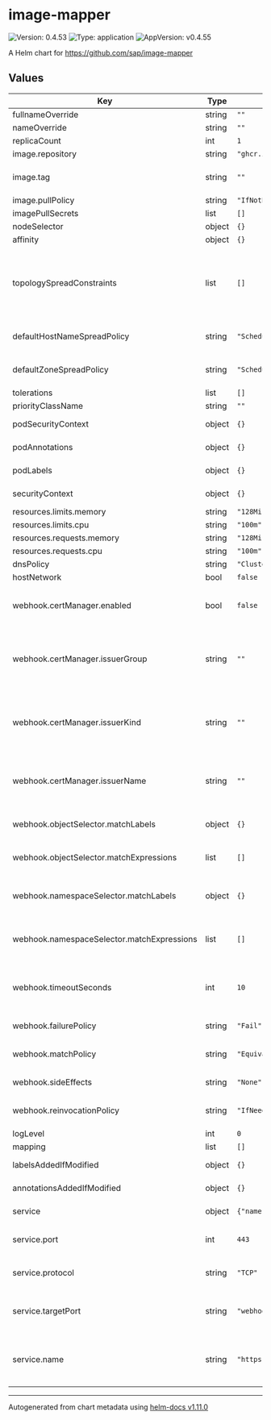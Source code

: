 # image-mapper

![Version: 0.4.53](https://img.shields.io/badge/Version-0.4.53-informational?style=flat-square) ![Type: application](https://img.shields.io/badge/Type-application-informational?style=flat-square) ![AppVersion: v0.4.55](https://img.shields.io/badge/AppVersion-v0.4.55-informational?style=flat-square)

A Helm chart for https://github.com/sap/image-mapper

## Values

| Key | Type | Default | Description |
|-----|------|---------|-------------|
| fullnameOverride | string | `""` | Override full name |
| nameOverride | string | `""` | Override name |
| replicaCount | int | `1` | Replica count |
| image.repository | string | `"ghcr.io/sap/image-mapper"` | Image repository |
| image.tag | string | `""` | Image tag (defauls to .Chart.AppVersion) |
| image.pullPolicy | string | `"IfNotPresent"` | Image pull policy |
| imagePullSecrets | list | `[]` | Image pull secrets |
| nodeSelector | object | `{}` | Node selector |
| affinity | object | `{}` | Affinity settings |
| topologySpreadConstraints | list | `[]` | Topology spread constraints (if unspecified, default constraints for hostname and zone will be generated) |
| defaultHostNameSpreadPolicy | string | `"ScheduleAnyway"` | Default topology spread policy for hostname |
| defaultZoneSpreadPolicy | string | `"ScheduleAnyway"` | Default topology spread policy for zone |
| tolerations | list | `[]` | Tolerations |
| priorityClassName | string | `""` | Priority class |
| podSecurityContext | object | `{}` | Pod security context |
| podAnnotations | object | `{}` | Additional pod annotations |
| podLabels | object | `{}` | Additional pod labels |
| securityContext | object | `{}` | Container security context |
| resources.limits.memory | string | `"128Mi"` | Memory limit |
| resources.limits.cpu | string | `"100m"` | CPU limit |
| resources.requests.memory | string | `"128Mi"` | Memory request |
| resources.requests.cpu | string | `"100m"` | CPU request |
| dnsPolicy | string | `"ClusterFirst"` |  |
| hostNetwork | bool | `false` |  |
| webhook.certManager.enabled | bool | `false` | Whether to use cert-manager to manage webhook tls |
| webhook.certManager.issuerGroup | string | `""` | Issuer group (only relevant if enabled is true; if unset, the default cert-manager group is used) |
| webhook.certManager.issuerKind | string | `""` | Issuer kind (only relevant if enabled is true; if unset, the default cert-manager type 'Issuer' is used) |
| webhook.certManager.issuerName | string | `""` | Issuer name (only relevant if enabled is true; if unset, a self-signed issuer is used) |
| webhook.objectSelector.matchLabels | object | `{}` | Object selector matchLabels, used by webhook |
| webhook.objectSelector.matchExpressions | list | `[]` | Object selector matchExpressions, used by webhook |
| webhook.namespaceSelector.matchLabels | object | `{}` | Namespace selector matchLabels, used by webhook |
| webhook.namespaceSelector.matchExpressions | list | `[]` | Namespace selector matchExpressions, used by webhook |
| webhook.timeoutSeconds | int | `10` | Timeout in seconds for the webhook call. Must be between 1 and 30 seconds. |
| webhook.failurePolicy | string | `"Fail"` | Valid values: "Ignore", "Fail" |
| webhook.matchPolicy | string | `"Equivalent"` | Valid values: "Exact", "Equivalent" |
| webhook.sideEffects | string | `"None"` | Valid values: "None", "Some" |
| webhook.reinvocationPolicy | string | `"IfNeeded"` | Valid values: "Never", "IfNeeded" |
| logLevel | int | `0` | Log level |
| mapping | list | `[]` | Mapping rules |
| labelsAddedIfModified | object | `{}` | Labels to set on mutated pods |
| annotationsAddedIfModified | object | `{}` | Annotations to set on mutated pods |
| service | object | `{"name":"https","port":443,"protocol":"TCP","targetPort":"webhooks"}` | Service configuration |
| service.port | int | `443` | The external port exposed by the service |
| service.protocol | string | `"TCP"` | Protocol to use (TCP/UDP). Default is TCP. |
| service.targetPort | string | `"webhooks"` | Target port on the pod (usually a named port or containerPort) |
| service.name | string | `"https"` | Name for the port (used for things like Prometheus scraping and readability) |

----------------------------------------------
Autogenerated from chart metadata using [helm-docs v1.11.0](https://github.com/norwoodj/helm-docs/releases/v1.11.0)
